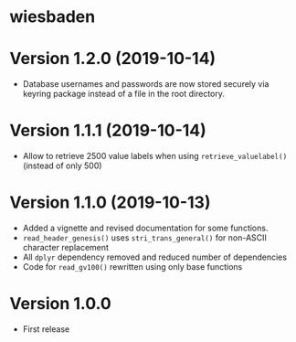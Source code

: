 # wiesbaden

# Version 1.2.0 (2019-10-14)

* Database usernames and passwords are now stored securely via keyring package instead of a file in the root directory. 

# Version 1.1.1 (2019-10-14)

* Allow to retrieve 2500 value labels when using `retrieve_valuelabel()` (instead of only 500)

# Version 1.1.0 (2019-10-13)

* Added a vignette and revised documentation for some functions.
* `read_header_genesis()` uses `stri_trans_general()` for non-ASCII character replacement 
* All `dplyr` dependency removed and reduced number of dependencies
* Code for `read_gv100()` rewritten using only base functions

# Version 1.0.0

* First release